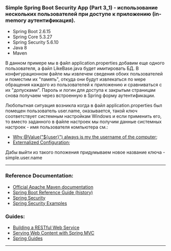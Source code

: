 ### Simple Spring Boot Security App (Part 3_1) - использование нескольких пользователей при доступе к приложению (in-memory аутентификация).

- Spring Boot 2.6.15 
- Spring Core 5.3.27
- Spring Security 5.6.10
- Java 8
- Maven

В данном примере мы в файл application.properties добавим еще одного пользователя, а файл LikeBase.java будет имитировать БД. 
В конфигурационном файле мы извлечем сведения обоих пользователей и поместим их "память", откуда они будут извлекаться по
мере обращения каждого из пользователей к приложению и сравниваться с их "допусками". Пароль и логин для доступа к 
закрытым страницам снова получаем через встроенную в Spring форму аутентификации. 

Любопытная ситуация возникла когда в файл application.properties был помещен пользователь user.name, оказывается, такой 
ключ соответствует системным настройкам Windows и если применить его, то вместо заданного в файле настроек мы получим 
данные системных настроек - имя пользователя компьютера см.:
- [Why @Value("${user}") always is my the username of the computer](https://stackoverflow.com/questions/48677023/why-valueuser-always-is-my-the-username-of-the-computer);
- [Externalized Configuration](https://docs.spring.io/spring-boot/docs/1.5.10.RELEASE/reference/htmlsingle/#boot-features-external-config);

Дабы выйти из такого положения придумываем новое название ключа - simple.user.name
________________________________________________________________________________________________________________________
### Reference Documentation:

* [Official Apache Maven documentation](https://maven.apache.org/guides/index.html)
* [Spring Boot Reference Guide (history)](https://docs.spring.io/spring-boot/docs/)
* [Spring Security](https://spring.io/projects/spring-security)
* [Spring Security Examples](https://spring.io/projects/spring-security#samples)

### Guides:

* [Building a RESTful Web Service](https://spring.io/guides/gs/rest-service/)
* [Serving Web Content with Spring MVC](https://spring.io/guides/gs/serving-web-content/)
* [Spring Guides](https://spring.io/guides)
________________________________________________________________________________________________________________________